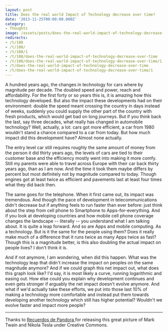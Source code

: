```yaml
---
layout: post
title: Does the real world Impact of Technology decrease over time?
date: '2013-11-25T00:00:00.000Z'
category:
- Thoughts
image: /assets/posts/does-the-real-world-impact-of-technology-decrease-over-time-182f75a81765b93ce905a663ef43e363a5360f3b6a.jpg
redirects:
- /t/108
- /t/108/
- /t/108/1
- /t/108/does-the-real-world-impact-of-technology-decrease-over-time
- /t/108/does-the-real-world-impact-of-technology-decrease-over-time/1
- /t/does-the-real-world-impact-of-technology-decrease-over-time
- /t/does-the-real-world-impact-of-technology-decrease-over-time/1
---
```


A hundred years ago, the changes in technology for cars where by magnitude per decade. The doubled speed and power, reach and affordability. For the first forty or so years this is, it is amazing how this technology developed. But also the impact these developments had on their environment: double the speed meant crossing the country in days instead of weeks, suddenly you could supply the other part of the country with fresh products, which would get bad on long journeys. But if you think back the last, say three decades, what really has changed in automobile technology? Well, actually, a lot: cars got more efficient, a car from 1980 wouldn't stand a chance compared to a car from today. But how much impact did this development have? Almost none actually.

The entry level car still requires roughly the same amount of money from the person it did thirty years ago, the levels of cars are tied to their customer base and the efficiency mostly went into making it more comfy. Still my parents were able to travel across Europe with their car back thirty years ago, than as I am now. And the time it took them maybe differs by percent but most definitely not by magnitude compared to today. Though engines got at least twice as efficient and pavements last at least four times what they did back then.

The same goes for the telephone. When it first came out, its impact was tremendous. And though the pace of development in telecommunications didn't decrease but if anything feels to run faster than ever before: just think about the step from cell phone to Smartphone to Apps-for-everything. And if you look at developing countries and how mobile cell phone coverage changes the landscape -- literally -- you understand what I am talking about. It is quite a leap forward. And so are Apps and mobile computing. As a technology. But is it the same for the people using them? Does it really make much of a difference that it runs twice as many Apps twice as fast? Though this is a magnitude better, is this also doubling the actual impact on people lives? I don't think it is.

And if not anymore, I am wondering, when did this happen. What was the technology leap that didn't increase the impact on peoples on the same magnitude anymore? And if we could graph this net impact out, what does this graph look like? I'd say, it is most likely a curve, running logarithmic and easing out. How else could you explain why development continues and even gets stronger if arguably the net impact doesn't evolve anymore. And what if we'd actually take these efforts, we put into those last 10% of making a technology more comfortable and instead put them towards developing another technology which still has higher potential? Wouldn't we evolve faster and impact more people?

----
Thanks to [Recuerdos de Pandora ](http://www.flickr.com/photos/recuerdosdepandora/7548987826/) for releasing this great picture of Mark Twain and Nikola Tesla under Creative Commons.
